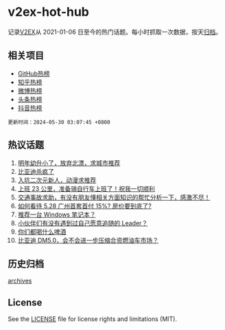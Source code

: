 # v2ex-hot-hub

 记录[V2EX](https://www.v2ex.com/)从 2021-01-06 日至今的热门话题。每小时抓取一次数据，按天[归档](archives)。
 
 ## 相关项目

- [GitHub热榜](https://github.com/lonnyzhang423/github-hot-hub)
- [知乎热榜](https://github.com/lonnyzhang423/zhihu-hot-hub)
- [微博热榜](https://github.com/lonnyzhang423/weibo-hot-hub)
- [头条热榜](https://github.com/lonnyzhang423/toutiao-hot-hub)
- [抖音热榜](https://github.com/lonnyzhang423/douyin-hot-hub)


 `更新时间：2024-05-30 03:07:45 +0800`

## 热议话题

1. [明年幼升小了，放弃北漂，求城市推荐](https://www.v2ex.com/t/1044926)
1. [比亚迪杀疯了](https://www.v2ex.com/t/1044893)
1. [入坑二次元新人，动漫求推荐](https://www.v2ex.com/t/1044946)
1. [上班 23 公里，准备骑自行车上班了！祝我一切顺利](https://www.v2ex.com/t/1044934)
1. [交通事故求助，有没有朋友懂相关方面知识的帮忙分析一下，感激不尽！](https://www.v2ex.com/t/1045114)
1. [如何看待 5.28 广州首套首付 15%? 房价要到底了?](https://www.v2ex.com/t/1044971)
1. [推荐一台 Windows 笔记本？](https://www.v2ex.com/t/1045031)
1. [小伙伴们有没有遇到过自己愿意追随的 Leader？](https://www.v2ex.com/t/1044961)
1. [你们都喝什么啤酒](https://www.v2ex.com/t/1045113)
1. [比亚迪 DM5.0，会不会进一步压缩合资燃油车市场？](https://www.v2ex.com/t/1044897)

## 历史归档

[archives](archives)

## License

See the [LICENSE](LICENSE) file for license rights and limitations (MIT).
